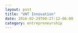 ```yaml
---
layout: post
title: "UNT Innovation"
date: 2016-02-29T00:27:12-06:00
category: entrepreneurship
---
```


